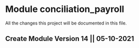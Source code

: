 # Module conciliation_payroll
All the changes this project will be documented in this file.

## Create Module Version 14 || 05-10-2021
